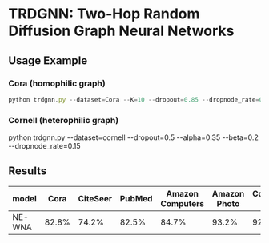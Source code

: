 # TRDGNN: Two-Hop Random Diffusion Graph Neural Networks
## Usage Example
### Cora (homophilic graph)
```javascript
python trdgnn.py --dataset=Cora --K=10 --dropout=0.85 --dropnode_rate=0.15
```
### Cornell (heterophilic graph)
python trdgnn.py --dataset=cornell --dropout=0.5 --alpha=0.35 --beta=0.2 --dropnode_rate=0.15

## Results
model |Cora |CiteSeer |PubMed|Amazon Computers |Amazon Photo |Coauthor CS
------ | -----  |----------- |---|--- | -----  |----------- |
NE-WNA| 82.8% | 74.2%| 82.5%|84.7%| 93.2% | 92.5%|


